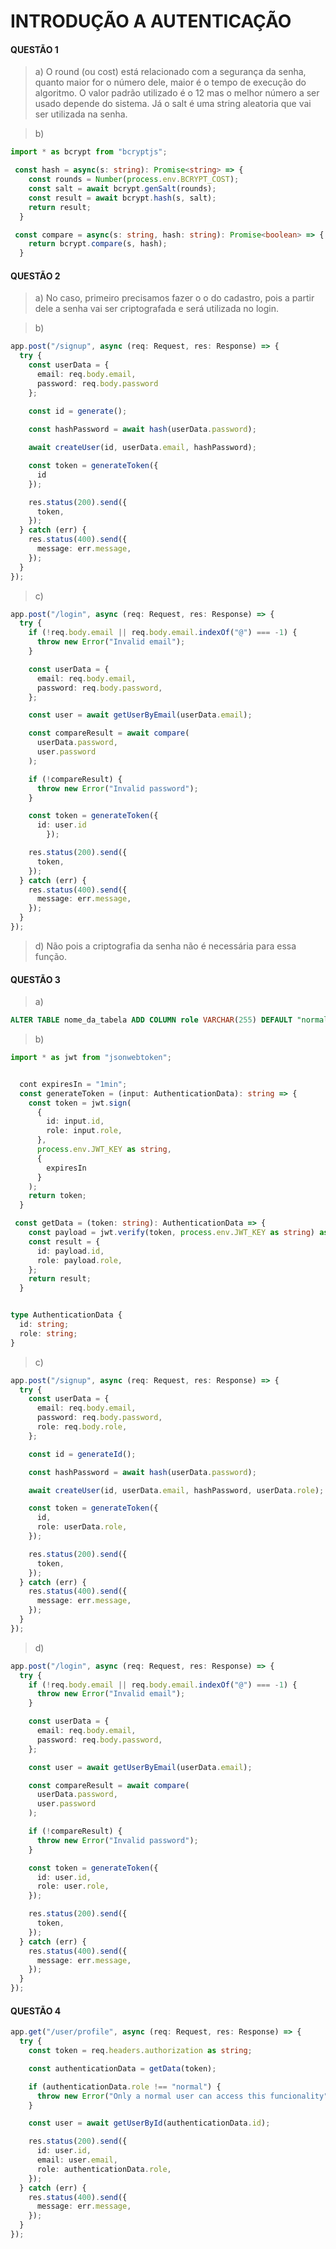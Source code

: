 # INTRODUÇÃO A AUTENTICAÇÃO

#### QUESTÃO 1 
>a)  O round (ou cost) está relacionado com a segurança da senha, quanto maior for o número dele, maior é o tempo de execução do algoritmo.
O valor padrão utilizado é o 12 mas o melhor número a ser usado depende do sistema.
Já o salt é uma string aleatoria que vai ser utilizada na senha.

>b)
~~~Typescript
import * as bcrypt from "bcryptjs";

 const hash = async(s: string): Promise<string> => {
    const rounds = Number(process.env.BCRYPT_COST);
    const salt = await bcrypt.genSalt(rounds);
    const result = await bcrypt.hash(s, salt);
    return result;
  }

 const compare = async(s: string, hash: string): Promise<boolean> => {
    return bcrypt.compare(s, hash);
  }
~~~

#### QUESTÃO 2
> a) No caso, primeiro precisamos fazer o o do cadastro, pois a partir dele a senha vai ser criptografada e será utilizada no login.

> b)
~~~TypeScript
app.post("/signup", async (req: Request, res: Response) => {
  try {
    const userData = {
      email: req.body.email,
      password: req.body.password
    };
  
    const id = generate();

    const hashPassword = await hash(userData.password);

    await createUser(id, userData.email, hashPassword);

    const token = generateToken({
      id
    });

    res.status(200).send({
      token,
    });
  } catch (err) {
    res.status(400).send({
      message: err.message,
    });
  }
});
~~~

> c)
~~~TypeScript
app.post("/login", async (req: Request, res: Response) => {
  try {
    if (!req.body.email || req.body.email.indexOf("@") === -1) {
      throw new Error("Invalid email");
    }

    const userData = {
      email: req.body.email,
      password: req.body.password,
    };

    const user = await getUserByEmail(userData.email);

    const compareResult = await compare(
      userData.password,
      user.password
    );

    if (!compareResult) {
      throw new Error("Invalid password");
    }

    const token = generateToken({
      id: user.id    
		});

    res.status(200).send({
      token,
    });
  } catch (err) {
    res.status(400).send({
      message: err.message,
    });
  }
});
~~~

> d) Não pois a criptografia da senha não é necessária para essa função. 

#### QUESTÃO 3

> a)
~~~sql
ALTER TABLE nome_da_tabela ADD COLUMN role VARCHAR(255) DEFAULT "normal" 
~~~

> b)
~~~TypeScript
import * as jwt from "jsonwebtoken";


  cont expiresIn = "1min";
  const generateToken = (input: AuthenticationData): string => {
    const token = jwt.sign(
      {
        id: input.id,
        role: input.role,
      },
      process.env.JWT_KEY as string,
      {
        expiresIn
      }
    );
    return token;
  }

 const getData = (token: string): AuthenticationData => {
    const payload = jwt.verify(token, process.env.JWT_KEY as string) as any;
    const result = {
      id: payload.id,
      role: payload.role,
    };
    return result;
  }


type AuthenticationData {
  id: string;
  role: string;
}
~~~

> c)
~~~TypeScript
app.post("/signup", async (req: Request, res: Response) => {
  try {
    const userData = {
      email: req.body.email,
      password: req.body.password,
      role: req.body.role,
    };

    const id = generateId();

    const hashPassword = await hash(userData.password);

    await createUser(id, userData.email, hashPassword, userData.role);

    const token = generateToken({
      id,
      role: userData.role,
    });

    res.status(200).send({
      token,
    });
  } catch (err) {
    res.status(400).send({
      message: err.message,
    });
  }
});
~~~

> d)
~~~typeScript
app.post("/login", async (req: Request, res: Response) => {
  try {
    if (!req.body.email || req.body.email.indexOf("@") === -1) {
      throw new Error("Invalid email");
    }

    const userData = {
      email: req.body.email,
      password: req.body.password,
    };

    const user = await getUserByEmail(userData.email);

    const compareResult = await compare(
      userData.password,
      user.password
    );

    if (!compareResult) {
      throw new Error("Invalid password");
    }

    const token = generateToken({
      id: user.id,
      role: user.role,
    });

    res.status(200).send({
      token,
    });
  } catch (err) {
    res.status(400).send({
      message: err.message,
    });
  }
});
~~~

#### QUESTÃO 4
~~~TypeScript
app.get("/user/profile", async (req: Request, res: Response) => {
  try {
    const token = req.headers.authorization as string;

    const authenticationData = getData(token);

    if (authenticationData.role !== "normal") {
      throw new Error("Only a normal user can access this funcionality");
    }

    const user = await getUserById(authenticationData.id);

    res.status(200).send({
      id: user.id,
      email: user.email,
      role: authenticationData.role,
    });
  } catch (err) {
    res.status(400).send({
      message: err.message,
    });
  }
});
~~~
